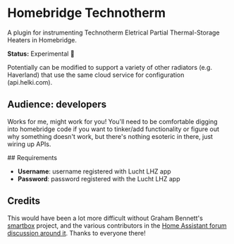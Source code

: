 # Homebridge Technotherm

A plugin for instrumenting Technotherm Eletrical Partial Thermal-Storage Heaters in Homebridge.

**Status:** Experimental 🧪

Potentially can be modified to support a variety of other radiators (e.g. Haverland) that use the same cloud service for configuration (api.helki.com).

## Audience: developers

Works for me, might work for you! You'll need to be comfortable digging into homebridge code if you want to tinker/add functionality or figure out why something doesn't work, but there's nothing esoteric in there, just wiring up APIs.

## Requirements

* **Username**: username registered with Lucht LHZ app
* **Password**: password registered with the Lucht LHZ app

## Credits

This would have been a lot more difficult without Graham Bennett's [smartbox](https://github.com/graham33/smartbox) project, and
the various contributors in the [Home Assistant forum discussion around it](https://community.home-assistant.io/t/haverland-radiators-smart-box-integration/133596). Thanks to everyone there!
